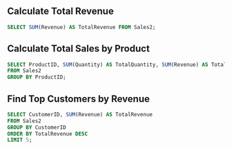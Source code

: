 ## Calculate Total Revenue
```sql
SELECT SUM(Revenue) AS TotalRevenue FROM Sales2;
```
## Calculate Total Sales by Product
```sql
SELECT ProductID, SUM(Quantity) AS TotalQuantity, SUM(Revenue) AS TotalRevenue
FROM Sales2
GROUP BY ProductID;
```

## Find Top Customers by Revenue
```sql
SELECT CustomerID, SUM(Revenue) AS TotalRevenue
FROM Sales2
GROUP BY CustomerID
ORDER BY TotalRevenue DESC
LIMIT 5;
```